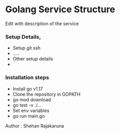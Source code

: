 # Golang Service Structure
Edit with description of the service

### Setup Details,

* Setup git ssh
* .....
* Other setup details
* 
### Installation steps

* Install go v1.17
* Clone the repository in GOPATH
* go mod download
* go test -v ./...
* Set env variables
* go run main.go


Author : Shehan Rajakaruna
